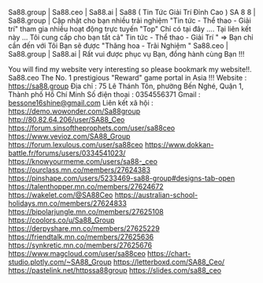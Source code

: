 ﻿Sa88.group |   Sa88.ceo |   Sa88.ai  | Sa88﻿
           ( Tin Tức Giải Trí Đỉnh Cao )
           SA 8 8 | Sa88.group | Cập nhật cho bạn nhiều trải nghiệm "Tin tức - Thể thao - Giải trí" tham gia nhiều hoạt động trực tuyến "Top" Chỉ có tại đây .... Tại liên kết này ... Tôi cung cấp cho bạn tất cả" Tin tức - Thể thao - Giải Trí " => Bạn chỉ cần đến với Tôi Bạn sẽ được "Thăng hoa - Trãi Nghiệm " 
Sa88.ceo  | Sa88.group | Sa88.ai   |
Rất vui được phục vụ Bạn, đồng hành cùng Bạn !!!


You will find my website very interesting so please bookmark my website!!.
Sa88.ceo The No. 1 prestigious "Reward" game portal in Asia !!!
Website : https://sa88.group
Địa chỉ : 75 Lê Thánh Tôn, phường Bến Nghé, Quận 1, Thành phố Hồ Chí Minh
Số điện thoại :  0354556371
Gmail :  bessone16shine@gmail.com
Liên kết xã hội : 
https://demo.wowonder.com/Sa88group
http://80.82.64.206/user/SA88_Ceo
https://forum.sinsoftheprophets.com/user/sa88ceo
https://www.vevioz.com/SA88_Group
https://forum.lexulous.com/user/sa88ceo
https://www.dokkan-battle.fr/forums/users/0334541023/
https://knowyourmeme.com/users/sa88-_ceo
https://ourclass.mn.co/members/27624383
https://pinshape.com/users/5233469-sa88-group#designs-tab-open
https://talenthopper.mn.co/members/27624672
https://wakelet.com/@SA88Ceo
https://australian-school-holidays.mn.co/members/27624833
https://bipolarjungle.mn.co/members/27625108
https://coolors.co/u/Sa88_Group
https://derpyshare.mn.co/members/27625229
https://friendtalk.mn.co/members/27625636
https://synkretic.mn.co/members/27625676
https://www.magcloud.com/user/sa88ceo
https://chart-studio.plotly.com/~SA88_Group
https://letterboxd.com/SA88_Ceo/
https://pastelink.net/httpssa88group
https://slides.com/sa88_ceo
